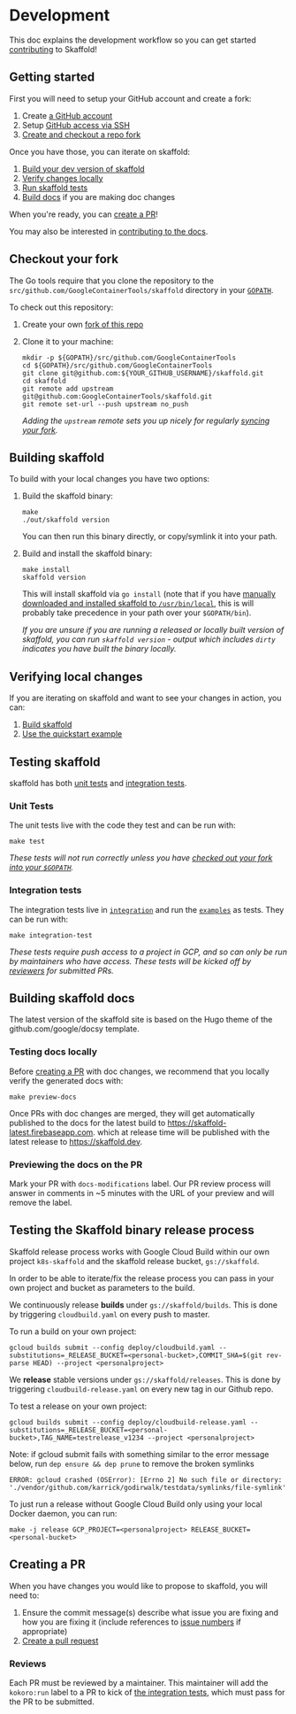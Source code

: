 # Development

This doc explains the development workflow so you can get started
[contributing](CONTRIBUTING.md) to Skaffold!

## Getting started

First you will need to setup your GitHub account and create a fork:

1. Create [a GitHub account](https://github.com/join)
1. Setup [GitHub access via
   SSH](https://help.github.com/articles/connecting-to-github-with-ssh/)
1. [Create and checkout a repo fork](#checkout-your-fork)

Once you have those, you can iterate on skaffold:

1. [Build your dev version of skaffold](#building-skaffold)
1. [Verify changes locally](#verifying-local-changes)
1. [Run skaffold tests](#testing-skaffold)
1. [Build docs](#building-skaffold-docs) if you are making doc changes

When you're ready, you can [create a PR](#creating-a-pr)!

You may also be interested in [contributing to the docs](#contributing-to-skaffold-docs).

## Checkout your fork

The Go tools require that you clone the repository to the `src/github.com/GoogleContainerTools/skaffold` directory
in your [`GOPATH`](https://github.com/golang/go/wiki/SettingGOPATH).

To check out this repository:

1. Create your own [fork of this
  repo](https://help.github.com/articles/fork-a-repo/)

1. Clone it to your machine:

   ```shell
   mkdir -p ${GOPATH}/src/github.com/GoogleContainerTools
   cd ${GOPATH}/src/github.com/GoogleContainerTools
   git clone git@github.com:${YOUR_GITHUB_USERNAME}/skaffold.git
   cd skaffold
   git remote add upstream git@github.com:GoogleContainerTools/skaffold.git
   git remote set-url --push upstream no_push
   ```

   _Adding the `upstream` remote sets you up nicely for regularly [syncing your
   fork](https://help.github.com/articles/syncing-a-fork/)._

## Building skaffold

To build with your local changes you have two options:

1. Build the skaffold binary:

   ```shell
   make
   ./out/skaffold version
   ```

   You can then run this binary directly, or copy/symlink it into your path.

1. Build and install the skaffold binary:

   ```shell
   make install
   skaffold version
   ```

   This will install skaffold via `go install` (note that if you have [manually downloaded
   and installed skaffold to `/usr/bin/local`](README.md#installation), this is will probably
   take precedence in your path over your `$GOPATH/bin`).

   _If you are unsure if you are running a released or locally built version of skaffold, you
   can run `skaffold version` - output which includes `dirty` indicates you have built the
   binary locally._

## Verifying local changes

If you are iterating on skaffold and want to see your changes in action, you can:

1. [Build skaffold](#building-and-running-skaffold)
2. [Use the quickstart example](README.md#iterative-development)

## Testing skaffold

skaffold has both [unit tests](#unit-tests) and [integration tests](#integration-tests).

### Unit Tests

The unit tests live with the code they test and can be run with:

```shell
make test
```

_These tests will not run correctly unless you have [checked out your fork into your `$GOPATH`](#checkout-your-fork)._

### Integration tests

The integration tests live in [`integration`](./integration) and run the [`examples`](./examples)
as tests. They can be run with:

```shell
make integration-test
```

_These tests require push access to a project in GCP, and so can only be run
by maintainers who have access. These tests will be kicked off by [reviewers](#reviews)
for submitted PRs._

## Building skaffold docs

The latest version of the skaffold site is based on the Hugo theme of the github.com/google/docsy template.  

### Testing docs locally 

Before [creating a PR](#creating-a-pr) with doc changes, we recommend that you locally verify the
generated docs with:

```shell
make preview-docs
```
Once PRs with doc changes are merged, they will get automatically published to the docs
for the latest build to https://skaffold-latest.firebaseapp.com.
which at release time will be published with the latest release to https://skaffold.dev.

### Previewing the docs on the PR

Mark your PR with `docs-modifications` label. Our PR review process will answer in comments in ~5 minutes with the URL of your preview and will remove the label. 

## Testing the Skaffold binary release process  

Skaffold release process works with Google Cloud Build within our own project `k8s-skaffold` and the skaffold release bucket, `gs://skaffold`. 

In order to be able to iterate/fix the release process you can pass in your own project and bucket as parameters to the build. 

We continuously release **builds** under `gs://skaffold/builds`. This is done by triggering `cloudbuild.yaml` on every push to master. 

To run a build on your own project: 

```
gcloud builds submit --config deploy/cloudbuild.yaml --substitutions=_RELEASE_BUCKET=<personal-bucket>,COMMIT_SHA=$(git rev-parse HEAD) --project <personalproject>
```  

We **release** stable versions under `gs://skaffold/releases`. This is done by triggering `cloudbuild-release.yaml` on every new tag in our Github repo.

To test a release on your own project:
                                                          
```
gcloud builds submit --config deploy/cloudbuild-release.yaml --substitutions=_RELEASE_BUCKET=<personal-bucket>,TAG_NAME=testrelease_v1234 --project <personalproject>
```                                                      

Note: if gcloud submit fails with something similar to the error message below, run `dep ensure && dep prune` to remove the broken symlinks   
```
ERROR: gcloud crashed (OSError): [Errno 2] No such file or directory: './vendor/github.com/karrick/godirwalk/testdata/symlinks/file-symlink'

```

To just run a release without Google Cloud Build only using your local Docker daemon, you can run: 

```
make -j release GCP_PROJECT=<personalproject> RELEASE_BUCKET=<personal-bucket>
``` 

## Creating a PR

When you have changes you would like to propose to skaffold, you will need to:

1. Ensure the commit message(s) describe what issue you are fixing and how you are fixing it
   (include references to [issue numbers](https://help.github.com/articles/closing-issues-using-keywords/)
   if appropriate)
1. [Create a pull request](https://help.github.com/articles/creating-a-pull-request-from-a-fork/)

### Reviews

Each PR must be reviewed by a maintainer. This maintainer will add the `kokoro:run` label
to a PR to kick of [the integration tests](#integration-tests), which must pass for the PR
to be submitted.
